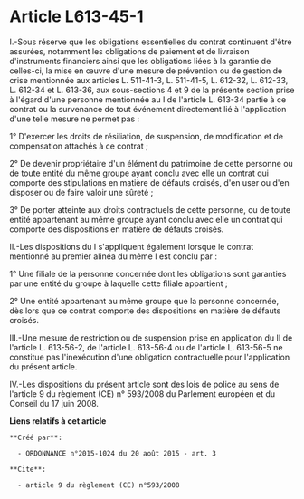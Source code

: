 # Article L613-45-1

I.-Sous réserve que les obligations essentielles du contrat continuent d'être assurées, notamment les obligations de paiement
et de livraison d'instruments financiers ainsi que les obligations liées à la garantie de celles-ci, la mise en œuvre d'une
mesure de prévention ou de gestion de crise mentionnée aux articles L. 511-41-3, L. 511-41-5, L. 612-32, L. 612-33, L. 612-34
et L. 613-36, aux sous-sections 4 et 9 de la présente section prise à l'égard d'une personne mentionnée au I de l'article L.
613-34 partie à ce contrat ou la survenance de tout événement directement lié à l'application d'une telle mesure ne permet
pas : 

1° D'exercer les droits de résiliation, de suspension, de modification et de compensation attachés à ce contrat ; 

2° De devenir propriétaire d'un élément du patrimoine de cette personne ou de toute entité du même groupe ayant conclu avec
elle un contrat qui comporte des stipulations en matière de défauts croisés, d'en user ou d'en disposer ou de faire valoir
une sûreté ; 

3° De porter atteinte aux droits contractuels de cette personne, ou de toute entité appartenant au même groupe ayant conclu
avec elle un contrat qui comporte des dispositions en matière de défauts croisés. 

II.-Les dispositions du I s'appliquent également lorsque le contrat mentionné au premier alinéa du même I est conclu par : 

1° Une filiale de la personne concernée dont les obligations sont garanties par une entité du groupe à laquelle cette filiale
appartient ; 

2° Une entité appartenant au même groupe que la personne concernée, dès lors que ce contrat comporte des dispositions en
matière de défauts croisés. 

III.-Une mesure de restriction ou de suspension prise en application du II de l'article L. 613-56-2, de l'article L. 613-56-4
ou de l'article L. 613-56-5 ne constitue pas l'inexécution d'une obligation contractuelle pour l'application du présent
article. 

IV.-Les dispositions du présent article sont des lois de police au sens de l'article 9 du règlement (CE) n° 593/2008 du
Parlement européen et du Conseil du 17 juin 2008.

**Liens relatifs à cet article**

	**Créé par**:

	  - ORDONNANCE n°2015-1024 du 20 août 2015 - art. 3

	**Cite**:

	  - article 9 du règlement (CE) n°593/2008
